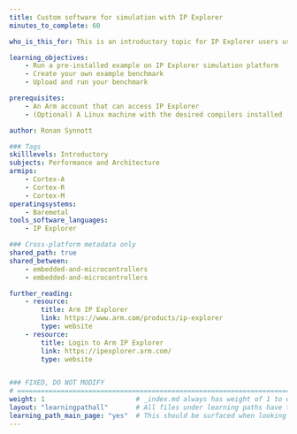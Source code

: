 ```yaml
---
title: Custom software for simulation with IP Explorer
minutes_to_complete: 60

who_is_this_for: This is an introductory topic for IP Explorer users using the software simulation platforms available.

learning_objectives: 
    - Run a pre-installed example on IP Explorer simulation platform
    - Create your own example benchmark
    - Upload and run your benchmark 

prerequisites:
    - An Arm account that can access IP Explorer
    - (Optional) A Linux machine with the desired compilers installed

author: Ronan Synnott

### Tags
skilllevels: Introductory
subjects: Performance and Architecture
armips:
    - Cortex-A
    - Cortex-R
    - Cortex-M
operatingsystems:
    - Baremetal
tools_software_languages:
    - IP Explorer

### Cross-platform metadata only
shared_path: true
shared_between:
    - embedded-and-microcontrollers
    - embedded-and-microcontrollers

further_reading:
    - resource:
        title: Arm IP Explorer
        link: https://www.arm.com/products/ip-explorer
        type: website
    - resource:
        title: Login to Arm IP Explorer
        link: https://ipexplorer.arm.com/
        type: website


### FIXED, DO NOT MODIFY
# ================================================================================
weight: 1                       # _index.md always has weight of 1 to order correctly
layout: "learningpathall"       # All files under learning paths have this same wrapper
learning_path_main_page: "yes"  # This should be surfaced when looking for related content. Only set for _index.md of learning path content.
---
```

